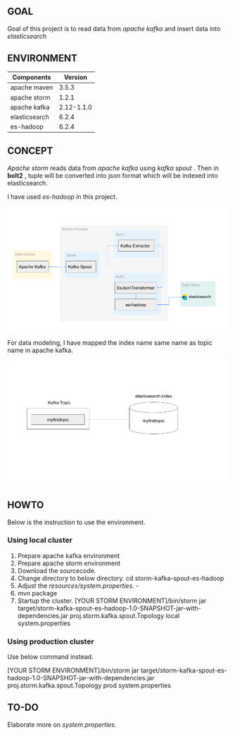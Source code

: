 ## GOAL

Goal of this project is to read data from *apache kafka* and insert data into *elasticsearch*

## ENVIRONMENT

|Components|Version|
|----------|-------|
|apache maven|3.5.3|
|apache storm|1.2.1|
|apache kafka|2.12-1.1.0|
|elasticsearch|6.2.4|
|es-hadoop|6.2.4|

## CONCEPT

*Apache storm* reads data from *apache kafka* using *kafka spout* . Then in **bolt2** , tuple will be converted into json format which will be indexed into elasticsearch. 

I have used *es-hadoop* in this project. 

![img](https://github.com/yuwtennis/dataplatform/blob/master/realtimeprocess/apache-storm/storm-kafka-spout-es-hadoop/img/basic-architecture.png)

For data modeling, I have mapped the index name same name as topic name in apache kafka. 

![img](https://github.com/yuwtennis/dataplatform/blob/master/realtimeprocess/apache-storm/storm-kafka-spout-es-hadoop/img/simple-datamodeling.png)

## HOWTO

Below is the instruction to use the environment.

### Using local cluster

1. Prepare apache kafka environment
1. Prepare apache storm environment
2. Download the sourcecode.
3. Change directory to below directory.
  cd storm-kafka-spout-es-hadoop
4. Adjust the *resources/system.properties*.   - 
4. mvn package
5. Startup the cluster.
  [YOUR STORM ENVIRONMENT]/bin/storm jar target/storm-kafka-spout-es-hadoop-1.0-SNAPSHOT-jar-with-dependencies.jar proj.storm.kafka.spout.Topology local system.properties
  
### Using production cluster
Use below command instead.

 [YOUR STORM ENVIRONMENT]/bin/storm jar target/storm-kafka-spout-es-hadoop-1.0-SNAPSHOT-jar-with-dependencies.jar proj.storm.kafka.spout.Topology prod system.properties
 
 ## TO-DO
 Elaborate more on *system.properties*.
